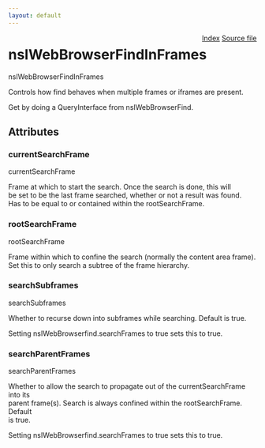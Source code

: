 ```yaml
---
layout: default
---
```

<div class='links' style='float:right'><a href="../index.html">Index</a>
<a href="http://dxr.mozilla.org/mozilla-central/source/embedding/components/find/nsIWebBrowserFind.idl">Source file</a>
</div>

# nsIWebBrowserFindInFrames #
  
nsIWebBrowserFindInFrames  
  
Controls how find behaves when multiple frames or iframes are present.  
  
Get by doing a QueryInterface from nsIWebBrowserFind.  
  

## Attributes ##

### currentSearchFrame ###
  
currentSearchFrame  
  
Frame at which to start the search. Once the search is done, this will  
be set to be the last frame searched, whether or not a result was found.  
Has to be equal to or contained within the rootSearchFrame.  
  

### rootSearchFrame ###
  
rootSearchFrame  
  
Frame within which to confine the search (normally the content area frame).  
Set this to only search a subtree of the frame hierarchy.  
  

### searchSubframes ###
  
searchSubframes  
  
Whether to recurse down into subframes while searching. Default is true.  
  
Setting nsIWebBrowserfind.searchFrames to true sets this to true.  
  

### searchParentFrames ###
  
searchParentFrames  
  
Whether to allow the search to propagate out of the currentSearchFrame into its  
parent frame(s). Search is always confined within the rootSearchFrame. Default  
is true.  
  
Setting nsIWebBrowserfind.searchFrames to true sets this to true.  
  
